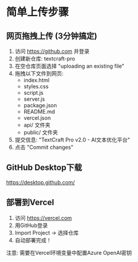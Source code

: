 # 简单上传步骤

## 网页拖拽上传 (3分钟搞定)

1. 访问 https://github.com 并登录
2. 创建新仓库: textcraft-pro
3. 在空仓库页面选择 "uploading an existing file"
4. 拖拽以下文件到网页:
   - index.html
   - styles.css  
   - script.js
   - server.js
   - package.json
   - README.md
   - vercel.json
   - api/ 文件夹
   - public/ 文件夹
5. 提交信息: "TextCraft Pro v2.0 - AI文本优化平台"
6. 点击 "Commit changes"

## GitHub Desktop下载
https://desktop.github.com/

## 部署到Vercel
1. 访问 https://vercel.com
2. 用GitHub登录
3. Import Project → 选择仓库
4. 自动部署完成！

注意: 需要在Vercel环境变量中配置Azure OpenAI密钥

